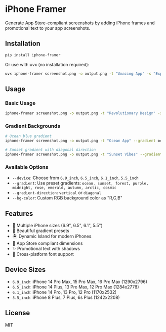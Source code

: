 # iPhone Framer

Generate App Store-compliant screenshots by adding iPhone frames and promotional text to your app screenshots.

## Installation

```bash
pip install iphone-framer
```

Or use with uvx (no installation required):

```bash
uvx iphone-framer screenshot.png -o output.png -t "Amazing App" -s "Experience the future"
```

## Usage

### Basic Usage

```bash
iphone-framer screenshot.png -o output.png -t "Revolutionary Design" -s "Experience the future" --device 6.9_inch
```

### Gradient Backgrounds

```bash
# Ocean blue gradient
iphone-framer screenshot.png -o output.png -t "Ocean App" --gradient ocean

# Sunset gradient with diagonal direction
iphone-framer screenshot.png -o output.png -t "Sunset Vibes" --gradient sunset --gradient-direction diagonal
```

### Available Options

- `--device`: Choose from `6.9_inch`, `6.5_inch`, `6.1_inch`, `5.5_inch`
- `--gradient`: Use preset gradients: `ocean, sunset, forest, purple, midnight, rose, emerald, autumn, arctic, cosmic`
- `--gradient-direction`: `vertical` or `diagonal`
- `--bg-color`: Custom RGB background color as "R,G,B"

## Features

- 📱 Multiple iPhone sizes (6.9", 6.5", 6.1", 5.5")
- 🎨 Beautiful gradient presets
- 🏝️ Dynamic Island for modern iPhones
- 📐 App Store compliant dimensions
- ✨ Promotional text with shadows
- 🔄 Cross-platform font support

## Device Sizes

- `6.9_inch`: iPhone 14 Pro Max, 15 Pro Max, 16 Pro Max (1290x2796)
- `6.5_inch`: iPhone 14 Plus, 13 Pro Max, 12 Pro Max (1284x2778)
- `6.1_inch`: iPhone 14 Pro, 13 Pro, 12 Pro (1170x2532)
- `5.5_inch`: iPhone 8 Plus, 7 Plus, 6s Plus (1242x2208)

## License

MIT